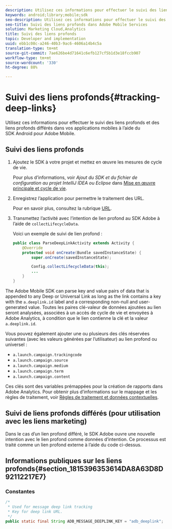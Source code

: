 ```yaml
---
description: Utilisez ces informations pour effectuer le suivi des liens profonds et des liens profonds différés dans vos applications mobiles à l’aide du SDK Android pour Adobe Mobile.
keywords: android;library;mobile;sdk
seo-description: Utilisez ces informations pour effectuer le suivi des liens profonds et des liens profonds différés dans vos applications mobiles à l’aide du SDK Android pour Adobe Mobile.
seo-title: Suivi des liens profonds dans Adobe Mobile Services
solution: Marketing Cloud,Analytics
title: Suivi des liens profonds
topic: Developer and implementation
uuid: ebb1c08c-a246-40b3-9ac6-4606a14b4c5a
translation-type: tm+mt
source-git-commit: 7ae626be4d71641c6efb127cf5b1d3e18fccb907
workflow-type: tm+mt
source-wordcount: '330'
ht-degree: 88%

---
```



# Suivi des liens profonds{#tracking-deep-links}

Utilisez ces informations pour effectuer le suivi des liens profonds et des liens profonds différés dans vos applications mobiles à l’aide du SDK Android pour Adobe Mobile.

## Suivi des liens profonds

1. Ajoutez le SDK à votre projet et mettez en œuvre les mesures de cycle de vie.

   Pour plus d’informations, voir *Ajout du SDK et du fichier de configuration au projet IntelliJ IDEA ou Eclipse* dans [Mise en œuvre principale et cycle de vie](/help/android/getting-started/dev-qs.md).

1. Enregistrez l’application pour permettre le traitement des URL.

   Pour en savoir plus, consultez la rubrique [URL](https://developer.android.com/training/basics/intents/filters.html).
1. Transmettez l’activité avec l’intention de lien profond au SDK Adobe à l’aide de `collectLifecycleData`.

   Voici un exemple de suivi de lien profond :

   ```java
   public class ParseDeepLinkActivity extends Activity { 
       @Override 
       protected void onCreate(Bundle savedInstanceState) { 
           super.onCreate(savedInstanceState); 
   
           Config.collectLifecycleData(this); 
           ... 
       } 
   }
   ```

The Adobe Mobile SDK can parse key and value pairs of data that is appended to any Deep or Universal Link as long as the link contains a key with the `a.deeplink.id` label and a corresponding non-null and user-generated value. Toutes les paires clé-valeur de données ajoutées au lien seront analysées, associées à un accès de cycle de vie et envoyées à Adobe Analytics, à condition que le lien contienne la clé et la valeur `a.deeplink.id`.

Vous pouvez également ajouter une ou plusieurs des clés réservées suivantes (avec les valeurs générées par l’utilisateur) au lien profond ou universel :

* `a.launch.campaign.trackingcode`
* `a.launch.campaign.source`
* `a.launch.campaign.medium`
* `a.launch.campaign.term`
* `a.launch.campaign.content`

Ces clés sont des variables prémappées pour la création de rapports dans Adobe Analytics. Pour obtenir plus d’informations sur le mappage et les règles de traitement, voir [Règles de traitement et données contextuelles](https://docs.adobe.com/content/help/fr-FR/analytics/admin/admin-tools/processing-rules/processing-rules.html).

## Suivi de liens profonds différés (pour utilisation avec les liens marketing)

Dans le cas d’un lien profond différé, le SDK Adobe ouvre une nouvelle intention avec le lien profond comme données d’intention. Ce processus est traité comme un lien profond externe à l’aide du code ci-dessus.

## Informations publiques sur les liens profonds{#section_1815396353614DA8A63D8D92112217E7}

### Constantes

```java
/* 
 * Used for message deep link tracking
 * Key for deep link URL. 
 */
public static final String ADB_MESSAGE_DEEPLINK_KEY = "adb_deeplink";
```

